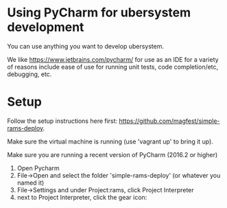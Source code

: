 Using PyCharm for ubersystem development
===

You can use anything you want to develop ubersystem. 

We like https://www.jetbrains.com/pycharm/ for use as an IDE for a variety of reasons include ease of use for running unit tests, code completion/etc, debugging, etc.

Setup
===

Follow the setup instructions here first: https://github.com/magfest/simple-rams-deploy.  

Make sure the virtual machine is running (use 'vagrant up' to bring it up).

Make sure you are running a recent version of PyCharm (2016.2 or higher)

1) Open Pycharm
2) File->Open and select the folder 'simple-rams-deploy' (or whatever you named it)
3) File->Settings and under Project:rams, click Project Interpreter
4) next to Project Interpreter, click the gear icon:

